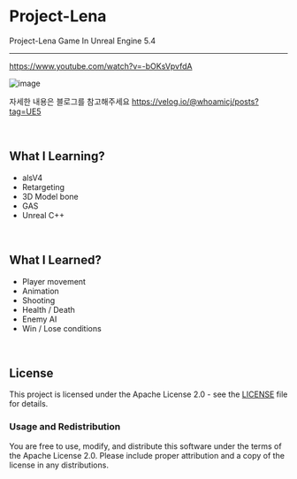 # Project-Lena
Project-Lena Game In Unreal Engine 5.4

---

https://www.youtube.com/watch?v=-bOKsVpvfdA


![image](https://github.com/ChangJin-Lee/Project-Lena/assets/54494793/59038ec5-13ef-4be4-a19a-e0d1b9a87bdb)


자세한 내용은 블로그를 참고해주세요
https://velog.io/@whoamicj/posts?tag=UE5


</br>

## What I Learning?

 - alsV4
 - Retargeting
 - 3D Model bone
 - GAS
 - Unreal C++

</br>

## What I Learned?

- Player movement
- Animation
- Shooting
- Health / Death
- Enemy AI
- Win / Lose conditions

</br>


## License

This project is licensed under the Apache License 2.0 - see the [LICENSE](LICENSE) file for details.

### Usage and Redistribution

You are free to use, modify, and distribute this software under the terms of the Apache License 2.0. Please include proper attribution and a copy of the license in any distributions.
